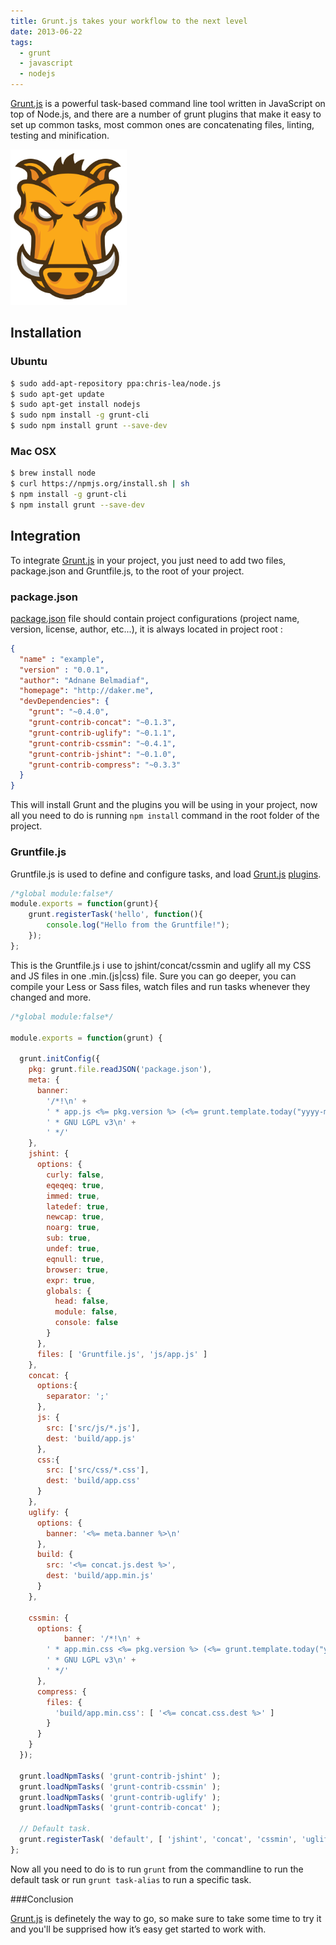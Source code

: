 ```yaml
---
title: Grunt.js takes your workflow to the next level
date: 2013-06-22
tags:
  - grunt
  - javascript
  - nodejs
---
```

[Grunt.js][0] is a powerful task-based command line tool written in JavaScript on top of Node.js, and there are a number of grunt plugins that make it easy to set up common tasks, most common ones are concatenating files, linting, testing and minification.

![Grunt logo](/assets/posts/grunt-logo.png)

## Installation

### Ubuntu
```sh
$ sudo add-apt-repository ppa:chris-lea/node.js
$ sudo apt-get update
$ sudo apt-get install nodejs
$ sudo npm install -g grunt-cli
$ sudo npm install grunt --save-dev
```

### Mac OSX

```sh
$ brew install node
$ curl https://npmjs.org/install.sh | sh
$ npm install -g grunt-cli
$ npm install grunt --save-dev
```
## Integration

To integrate [Grunt.js][0] in your project, you just need to add two files, package.json and Gruntfile.js, to the root of your project.

### package.json
[package.json][1] file should contain project configurations (project name, version, license, author, etc...), it is always located in project root :

```json
{
  "name" : "example",
  "version" : "0.0.1",
  "author": "Adnane Belmadiaf",
  "homepage": "http://daker.me",
  "devDependencies": {
    "grunt": "~0.4.0",
    "grunt-contrib-concat": "~0.1.3",
    "grunt-contrib-uglify": "~0.1.1",
    "grunt-contrib-cssmin": "~0.4.1",
    "grunt-contrib-jshint": "~0.1.0",
    "grunt-contrib-compress": "~0.3.3"
  }
}
```

This will install Grunt and the plugins you will be using in your project, now all you need to do is running ```npm install``` command in the root folder of the project.

### Gruntfile.js
Gruntfile.js is used to define and configure tasks, and load [Grunt.js][0] [plugins][3].

```js
/*global module:false*/
module.exports = function(grunt){
    grunt.registerTask('hello', function(){
        console.log("Hello from the Gruntfile!");
    });
};
```
This is the Gruntfile.js i use to jshint/concat/cssmin and uglify all my CSS and JS files in one .min.(js|css) file. Sure you can go deeper, you can compile your Less or Sass files, watch files and run tasks whenever they changed and more.

```js
/*global module:false*/

module.exports = function(grunt) {

  grunt.initConfig({
    pkg: grunt.file.readJSON('package.json'),
    meta: {
      banner:
        '/*!\n' +
        ' * app.js <%= pkg.version %> (<%= grunt.template.today("yyyy-mm-dd, HH:MM") %>)\n' +
        ' * GNU LGPL v3\n' +
        ' */'
    },
    jshint: {
      options: {
        curly: false,
        eqeqeq: true,
        immed: true,
        latedef: true,
        newcap: true,
        noarg: true,
        sub: true,
        undef: true,
        eqnull: true,
        browser: true,
        expr: true,
        globals: {
          head: false,
          module: false,
          console: false
        }
      },
      files: [ 'Gruntfile.js', 'js/app.js' ]
    },
    concat: {
      options:{
        separator: ';'
      },
      js: {
        src: ['src/js/*.js'],
        dest: 'build/app.js'
      },
      css:{
        src: ['src/css/*.css'],
        dest: 'build/app.css'
      }
    },
    uglify: {
      options: {
        banner: '<%= meta.banner %>\n'
      },
      build: {
        src: '<%= concat.js.dest %>',
        dest: 'build/app.min.js'
      }
    },

    cssmin: {
      options: {
            banner: '/*!\n' +
        ' * app.min.css <%= pkg.version %> (<%= grunt.template.today("yyyy-mm-dd, HH:MM") %>)\n' +
        ' * GNU LGPL v3\n' +
        ' */'
      },
      compress: {
        files: {
          'build/app.min.css': [ '<%= concat.css.dest %>' ]
        }
      }
    }
  });

  grunt.loadNpmTasks( 'grunt-contrib-jshint' );
  grunt.loadNpmTasks( 'grunt-contrib-cssmin' );
  grunt.loadNpmTasks( 'grunt-contrib-uglify' );
  grunt.loadNpmTasks( 'grunt-contrib-concat' );

  // Default task.
  grunt.registerTask( 'default', [ 'jshint', 'concat', 'cssmin', 'uglify' ] );
};
```

Now all you need to do is to run ```grunt``` from the commandline to run the default task or run ```grunt task-alias``` to run a specific task.

###Conclusion

[Grunt.js][0] is definetely the way to go, so make sure to take some time to try it and you'll be supprised how it’s easy get started to work with.

[0]: http://gruntjs.com
[1]: http://nodejs.org
[2]: https://npmjs.org/doc/json.html
[3]: http://gruntjs.com/plugins